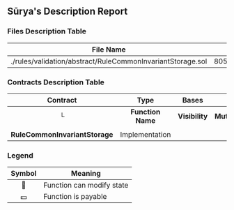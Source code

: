 ## Sūrya's Description Report

### Files Description Table


|  File Name  |  SHA-1 Hash  |
|-------------|--------------|
| ./rules/validation/abstract/RuleCommonInvariantStorage.sol | 80524d71d14976811e0e82a790c3d5497308e1c0 |


### Contracts Description Table


|  Contract  |         Type        |       Bases      |                  |                 |
|:----------:|:-------------------:|:----------------:|:----------------:|:---------------:|
|     └      |  **Function Name**  |  **Visibility**  |  **Mutability**  |  **Modifiers**  |
||||||
| **RuleCommonInvariantStorage** | Implementation |  |||


### Legend

|  Symbol  |  Meaning  |
|:--------:|-----------|
|    🛑    | Function can modify state |
|    💵    | Function is payable |
